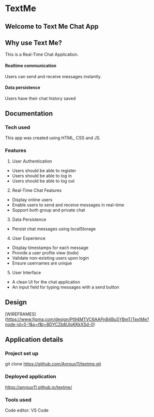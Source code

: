 # TextMe
## Welcome to Text Me Chat App 

## Why use Text Me? 
This is a Real-Time Chat Application.

#### Realtime communication
Users can send and receive messages instantly.

#### Data persistence  
Users have their chat history saved

  
## Documentation 

### Tech used
This app was created using HTML, CSS and JS.

### Features

1. User Authentication 
- Users should be able to register
- Users should be able to log in
- Users should be able to log out

2. Real-Time Chat Features
 - Display online users
 - Enable users to send and receive messages in real-time  
 - Support both group and private chat

3. Data Persistence 
 - Persist chat messages using localStorage

4. User Experience 
 - Display timestamps for each message
 - Provide a user profile view (todo)
 - Validate non-existing users upon login
 - Ensure usernames are unique

5. User Interface   
 - A clean UI for the chat application
 - An input field for typing messages with a send button

## Design  
[WIREFRAMES] (https://www.figma.com/design/Pt94MTVC6AAPnB4Bu5YBmT/TextMe?node-id=0-1&p=f&t=BDYCZb8UloKKkXSd-0)

## Application details
### Project set up
git clone https://github.com/Anroux11/textme.git

### Deployed application
https://anroux11.github.io/textme/

### Tools used
Code editor: VS Code
